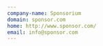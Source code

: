 ```yaml
---
company-name: Sponsorium
domain: sponsor.com
home: http://www.sponsor.com/
email: info@sponsor.com
---
```




